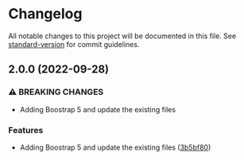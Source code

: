 # Changelog

All notable changes to this project will be documented in this file. See [standard-version](https://github.com/conventional-changelog/standard-version) for commit guidelines.

## 2.0.0 (2022-09-28)


### ⚠ BREAKING CHANGES

* Adding Boostrap 5 and update the existing files

### Features

* Adding Boostrap 5 and update the existing files ([3b5bf80](https://github.com/danielchikaka/html5-scss-starter-files/commit/3b5bf80accc98c1b8671f5eca2b8b2796357a33e))
